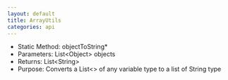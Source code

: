 ```yaml
---
layout: default
title: ArrayUtils
categories: api
---
```


* Static Method: objectToString*
* Parameters: List&lt;Object&gt; objects
* Returns: List&lt;String&gt;
* Purpose: Converts a List&lt;&gt; of any variable type to a list of String type